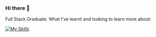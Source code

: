 ### Hi there 👋
Full Stack Graduate.
What I've learnt and looking to learn more about:

[![My Skills](https://skills.thijs.gg/icons?i=react,js,html,css,nodejs,docker,mongodb,mysql)](https://skills.thijs.gg)
